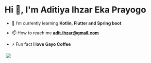 <h1 align="left">Hi 👋, I'm Aditiya Ihzar Eka Prayogo</h1>

- 🌱 I’m currently learning **Kotlin, Flutter and Spring boot**

- 📫 How to reach me **adit.ihzar@gmail.com**

- ⚡ Fun fact **I love Gayo Coffee**


<p align="left">&nbsp;<img align="center" src="https://github-readme-stats.vercel.app/api?username=aditPrayogo&show_icons=true&bg_color=424344&title_color=fff&icon_color=fff&text_color=d9a618&show_owner=false" /></p>

